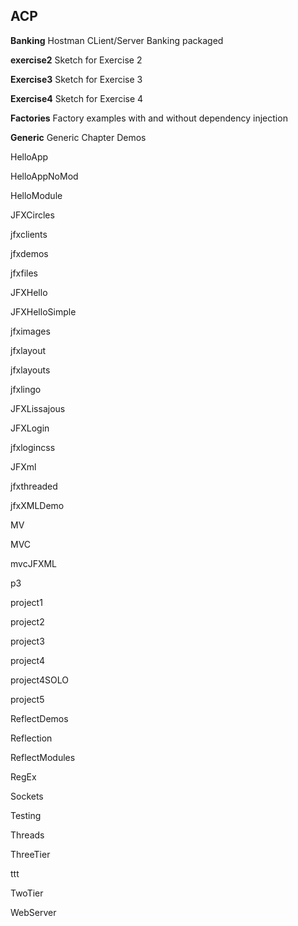 ## ACP
**Banking** Hostman CLient/Server Banking packaged

**exercise2** Sketch for Exercise 2

**Exercise3** Sketch for Exercise 3

**Exercise4** Sketch for Exercise 4

**Factories** Factory examples with and without dependency injection

**Generic** Generic Chapter Demos

HelloApp

HelloAppNoMod

HelloModule

JFXCircles

jfxclients

jfxdemos

jfxfiles

JFXHello

JFXHelloSimple

jfximages

jfxlayout

jfxlayouts

jfxlingo

JFXLissajous

JFXLogin

jfxlogincss

JFXml

jfxthreaded

jfxXMLDemo

MV

MVC

mvcJFXML

p3

project1

project2

project3

project4

project4SOLO

project5

ReflectDemos

Reflection

ReflectModules

RegEx

Sockets

Testing

Threads

ThreeTier

ttt

TwoTier

WebServer
